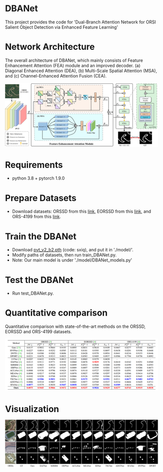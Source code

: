 # DBANet
This project provides the code for 'Dual-Branch Attention Network for ORSI Salient Object Detection via Enhanced Feature Learning'

# Network Architecture
The overall architecture of DBANet, which mainly consists of Feature Enhancement Attention (FEA) module and an improved decoder. (a) Diagonal Enhanced Attention (DEA), (b) Multi-Scale Spatial Attention (MSA), and (c) Channel-Enhanced Attention Fusion (CEA).

<div align="center">
<img width="800" alt="image" src="images/DBANet.png?raw=true">
</div>

# Requirements

- python 3.8 + pytorch 1.9.0

# Prepare Datasets

- Download datasets: ORSSD from this [link](https://challenge.isic-archive.com/data/#2017), EORSSD from this [link](https://challenge.isic-archive.com/data/#2018), and ORS-4199 from this [link](https://www.dropbox.com/scl/fi/epzcoqeyr1v9qlv/PH2Dataset.rar?rlkey=6mt2jlvwfkditkyg12xdei6ux&e=1).

# Train the DBANet

- Download [pvt_v2_b2.pth](https://pan.baidu.com/s/1U6Bsyhu0ynXckU6EnJM35w) (code: sxiq), and put it in './model/'. 
- Modify paths of datasets, then run train_DBANet.py.
- Note: Our main model is under './model/DBANet_models.py'

# Test the DBANet
- Run test_DBANet.py.

# Quantitative comparison
Quantitative comparison with state-of-the-art methods on the ORSSD, EORSSD and ORS-4199 datasets.

<div align="center">
<img width="900" alt="image" src="images/table.png?raw=true">
</div>

# Visualization

<div align="center">
<img width="800" alt="image" src="images/Visualization.png?raw=true">
</div>



